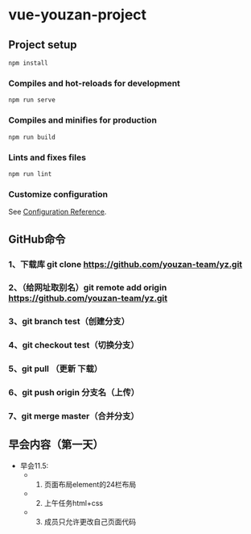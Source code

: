 # vue-youzan-project

## Project setup
```
npm install
```

### Compiles and hot-reloads for development
```
npm run serve
```

### Compiles and minifies for production
```
npm run build
```

### Lints and fixes files
```
npm run lint
```

### Customize configuration
See [Configuration Reference](https://cli.vuejs.org/config/).

## GitHub命令

### 1、下载库 git clone https://github.com/youzan-team/yz.git

### 2、（给网址取别名）git remote add origin https://github.com/youzan-team/yz.git

### 3、git branch test（创建分支）

### 4、git checkout test（切换分支）

### 5、git pull （更新 下载）

### 6、git push origin 分支名（上传）

### 7、git merge master（合并分支）

## 早会内容（第一天）
  * 早会11.5:
	* 1. 页面布局element的24栏布局
	* 2. 上午任务html+css 
	* 3. 成员只允许更改自己页面代码





